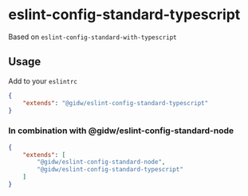# eslint-config-standard-typescript

Based on `eslint-config-standard-with-typescript`

## Usage

Add to your `eslintrc`

```json
{
    "extends": "@gidw/eslint-config-standard-typescript"
}
```

### In combination with @gidw/eslint-config-standard-node

```json
{
    "extends": [
        "@gidw/eslint-config-standard-node",
        "@gidw/eslint-config-standard-typescript"
    ]
}
```
